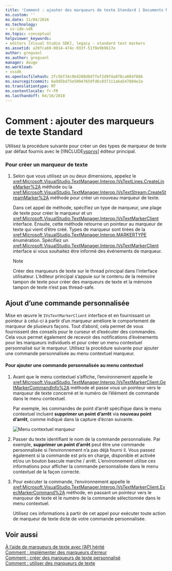 ```yaml
---
title: 'Comment : ajouter des marqueurs de texte Standard | Documents Microsoft'
ms.custom: ''
ms.date: 11/04/2016
ms.technology:
- vs-ide-sdk
ms.topic: conceptual
helpviewer_keywords:
- editors [Visual Studio SDK], legacy - standard text markers
ms.assetid: a39fca69-0014-474c-933f-51f0e9b9617e
author: gregvanl
ms.author: gregvanl
manager: douge
ms.workload:
- vssdk
ms.openlocfilehash: 2fc5bf34c9b4200d8d7fef2d9f4a878ca604f886
ms.sourcegitcommit: 6a9d5bd75e50947659fd6c837111a6a547884e2a
ms.translationtype: MT
ms.contentlocale: fr-FR
ms.lasthandoff: 04/16/2018
---
```

# <a name="how-to-add-standard-text-markers"></a>Comment : ajouter des marqueurs de texte Standard
Utilisez la procédure suivante pour créer un des types de marqueur de texte par défaut fournis avec le [!INCLUDE[vsprvs](../code-quality/includes/vsprvs_md.md)] éditeur principal.  
  
### <a name="to-create-a-text-marker"></a>Pour créer un marqueur de texte  
  
1.  Selon que vous utilisez un ou deux dimensions, appelez le <xref:Microsoft.VisualStudio.TextManager.Interop.IVsTextLines.CreateLineMarker%2A> méthode ou la <xref:Microsoft.VisualStudio.TextManager.Interop.IVsTextStream.CreateStreamMarker%2A> méthode pour créer un nouveau marqueur de texte.  
  
     Dans cet appel de méthode, spécifiez un type de marqueur, une plage de texte pour créer le marqueur et un <xref:Microsoft.VisualStudio.TextManager.Interop.IVsTextMarkerClient> interface. Ensuite, cette méthode retourne un pointeur au marqueur de texte qui vient d’être créé. Types de marqueur sont tirées de la <xref:Microsoft.VisualStudio.TextManager.Interop.MARKERTYPE> énumération. Spécifiez un <xref:Microsoft.VisualStudio.TextManager.Interop.IVsTextMarkerClient> interface si vous souhaitez être informé des événements de marqueur.  
  
    > [!NOTE]
    >  Créer des marqueurs de texte sur le thread principal dans l’interface utilisateur. L’éditeur principal s’appuie sur le contenu de la mémoire tampon de texte pour créer des marqueurs de texte et la mémoire tampon de texte n’est pas thread-safe.  
  
## <a name="adding-a-custom-command"></a>Ajout d’une commande personnalisée  
 Mise en œuvre le `IVsTextMarkerClient` interface et en fournissant un pointeur à celui-ci à partir d’un marqueur améliore le comportement de marqueur de plusieurs façons. Tout d’abord, cela permet de vous fournissent des conseils pour le curseur et d’exécuter des commandes. Cela vous permet également de recevoir des notifications d’événements pour les marqueurs individuels et pour créer un menu contextuel personnalisé sur le marqueur. Utilisez la procédure suivante pour ajouter une commande personnalisée au menu contextuel marqueur.  
  
#### <a name="to-add-a-custom-command-to-the-context-menu"></a>Pour ajouter une commande personnalisée au menu contextuel  
  
1.  Avant que le menu contextuel s’affiche, l’environnement appelle le <xref:Microsoft.VisualStudio.TextManager.Interop.IVsTextMarkerClient.GetMarkerCommandInfo%2A> méthode et passe vous un pointeur vers le marqueur de texte concerné et le numéro de l’élément de commande dans le menu contextuel.  
  
     Par exemple, les commandes de point d’arrêt spécifique dans le menu contextuel incluent **supprimer un point d’arrêt** via **nouveau point d’arrêt**, comme indiqué dans la capture d’écran suivante.  
  
     ![Menu contextuel marqueur](../extensibility/media/vsmarkercontextmenu.gif "vsMarkercontextmenu")  
  
2.  Passer du texte identifiant le nom de la commande personnalisée. Par exemple, **supprimer un point d’arrêt** peut être une commande personnalisée si l’environnement n’a pas déjà fourni il. Vous passez également si la commande est pris en charge, disponible et activée et/ou un bouton bascule marche / arrêt. L’environnement utilise ces informations pour afficher la commande personnalisée dans le menu contextuel de la façon correcte.  
  
3.  Pour exécuter la commande, l’environnement appelle le <xref:Microsoft.VisualStudio.TextManager.Interop.IVsTextMarkerClient.ExecMarkerCommand%2A> méthode, en passant un pointeur vers le marqueur de texte et le numéro de la commande sélectionnée dans le menu contextuel.  
  
     Utilisez ces informations à partir de cet appel pour exécuter toute action de marqueur de texte dicte de votre commande personnalisée.  
  
## <a name="see-also"></a>Voir aussi  
 [À l’aide de marqueurs de texte avec l’API hérité](../extensibility/using-text-markers-with-the-legacy-api.md)   
 [Comment : implémenter des marqueurs d’erreur](../extensibility/how-to-implement-error-markers.md)   
 [Comment : créer des marqueurs de texte personnalisé](../extensibility/how-to-create-custom-text-markers.md)   
 [Comment : utiliser des marqueurs de texte](../extensibility/how-to-use-text-markers.md)